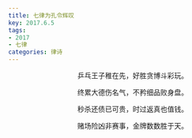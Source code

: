 ```yaml
---
title: 七律为孔令辉叹
key: 2017.6.5
tags: 
- 2017
- 七律
categories: 律诗
---
```


<p align="center">乒乓王子稚在先，好胜贪博斗彩玩。
</p>
<p align="center">终累大德伤名气，不矜细品败身盘。
</p>
<p align="center">秒杀还债已可贵，时过返真也值钱。
</p>
<p align="center">赌场险凶非赛事，金牌数数胜于天。
</p>
